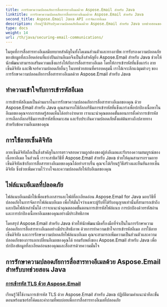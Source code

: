 ```yaml
---
title: การรักษาความปลอดภัยการสื่อสารทางอีเมลด้วย Aspose.Email สำหรับ Java
linktitle: การรักษาความปลอดภัยการสื่อสารทางอีเมลด้วย Aspose.Email สำหรับ Java
second_title: Aspose.Email Java API การจัดการอีเมล
description: เรียนรู้วิธีปรับปรุงความปลอดภัยอีเมลด้วย Aspose.Email สำหรับ Java บทช่วยสอนของเราครอบคลุมถึงการเข้ารหัส ลายเซ็นดิจิทัล และอื่นๆ เพื่อการสื่อสารทางอีเมลที่ปลอดภัย
type: docs
weight: 14
url: /th/java/securing-email-communications/
---
```


ในยุคที่การสื่อสารทางอีเมลมีบทบาทสำคัญในทั้งโดเมนส่วนตัวและทางอาชีพ การรับรองความปลอดภัยของข้อมูลที่ละเอียดอ่อนที่แบ่งปันผ่านอีเมลจึงเป็นสิ่งสำคัญยิ่ง Aspose.Email สำหรับ Java ช่วยให้นักพัฒนาสามารถเสริมความแข็งแกร่งให้กับการสื่อสารทางอีเมล โดยให้การเข้ารหัสที่แข็งแกร่ง ลายเซ็นดิจิทัล และฟีเจอร์ความปลอดภัยอื่นๆ ในบทช่วยสอนที่ครอบคลุมนี้ เราได้เจาะลึกแง่มุมต่างๆ ของการรักษาความปลอดภัยการสื่อสารทางอีเมลด้วย Aspose.Email สำหรับ Java

## ทำความเข้าใจกับการเข้ารหัสอีเมล
การเข้ารหัสอีเมลเป็นด่านแรกในการรักษาความปลอดภัยการสื่อสารทางอีเมลของคุณ ด้วย Aspose.Email สำหรับ Java คุณสามารถใช้อัลกอริธึมการเข้ารหัสที่แข็งแกร่งเพื่อปกป้องเนื้อหาในอีเมลของคุณจากการสอดรู้สอดเห็นได้อย่างง่ายดาย เราแนะนำคุณตลอดขั้นตอนการตั้งค่าการเข้ารหัส การเลือกอัลกอริธึมการเข้ารหัสที่เหมาะสม และรับประกันความปลอดภัยตั้งแต่ต้นทางถึงปลายทางสำหรับข้อความอีเมลของคุณ

## การใช้ลายเซ็นดิจิทัล
ลายเซ็นดิจิทัลถือเป็นสิ่งสำคัญในการตรวจสอบความถูกต้องของผู้ส่งอีเมลและรับรองความสมบูรณ์ของเนื้อหาอีเมล ในส่วนนี้ เราจะสาธิตวิธีที่ Aspose.Email สำหรับ Java ช่วยให้คุณสามารถรวมลายเซ็นดิจิทัลเข้ากับการสื่อสารทางอีเมลของคุณได้อย่างราบรื่น คุณจะได้เรียนรู้วิธีสร้างและยืนยันลายเซ็นดิจิทัล ซึ่งช่วยเพิ่มความไว้วางใจและความปลอดภัยให้กับอีเมลของคุณ

## ไฟล์แนบอีเมลที่ปลอดภัย
ไฟล์แนบอีเมลมักใช้เพื่อแชร์เอกสารและไฟล์ที่ละเอียดอ่อน Aspose.Email for Java มอบวิธีที่ปลอดภัยในการจัดการไฟล์แนบอีเมล เพื่อให้มั่นใจว่าเฉพาะผู้รับที่ได้รับอนุญาตเท่านั้นที่สามารถเข้าถึงและเปิดไฟล์เหล่านั้นได้ เราจะแนะนำคุณตลอดขั้นตอนการเข้ารหัสไฟล์แนบ การปกป้องด้วยรหัสผ่าน และการปกป้องเนื้อหาอีเมลของคุณอย่างมีประสิทธิภาพ

โดยสรุป Aspose.Email สำหรับ Java ช่วยให้นักพัฒนามีเครื่องมือที่จำเป็นในการรักษาความปลอดภัยการสื่อสารทางอีเมลอย่างมีประสิทธิภาพ ด้วยการทำความเข้าใจการเข้ารหัสอีเมล การใช้ลายเซ็นดิจิทัล และการรักษาความปลอดภัยไฟล์แนบอีเมล คุณจะสามารถเพิ่มความเป็นส่วนตัวและความปลอดภัยของการแลกเปลี่ยนอีเมลของคุณได้ ยอมรับพลังของ Aspose.Email สำหรับ Java เพื่อปกป้องข้อมูลที่ละเอียดอ่อนของคุณและสื่อสารด้วยความมั่นใจ

## การรักษาความปลอดภัยการสื่อสารทางอีเมลด้วย Aspose.Email สำหรับบทช่วยสอน Java
### [การเข้ารหัส TLS ด้วย Aspose.Email](./tls-encryption/)
เรียนรู้วิธีใช้งานการเข้ารหัส TLS ด้วย Aspose.Email สำหรับ Java ปฏิบัติตามคำแนะนำทีละขั้นตอนพร้อมซอร์สโค้ดและคำถามที่พบบ่อยเพื่อการสื่อสารทางอีเมลที่ปลอดภัย